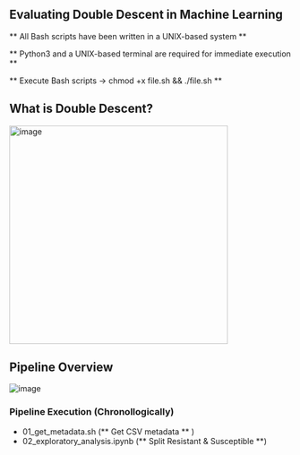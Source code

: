 ## Evaluating Double Descent in Machine Learning

** All Bash scripts have been written in a UNIX-based system ** 

** Python3 and a UNIX-based terminal are required for immediate execution ** 

** Execute Bash scripts -> chmod +x file.sh && ./file.sh ** 

## What is Double Descent? 
<img width="390" alt="image" src="https://github.com/user-attachments/assets/72c0717a-0e50-4e0b-a1a4-0509d05c1dba" />


## Pipeline Overview
![image](https://github.com/user-attachments/assets/d70a4fe1-68fa-4541-bceb-c507b3434616)

### Pipeline Execution (Chronollogically)



- 01_get_metadata.sh (** Get CSV metadata ** )
- 02_exploratory_analysis.ipynb (** Split Resistant & Susceptible **)

